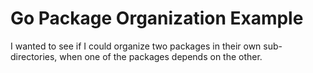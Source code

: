 # Go Package Organization Example

I wanted to see if I could organize two packages in their own sub-directories, when one of the packages depends on the other.
